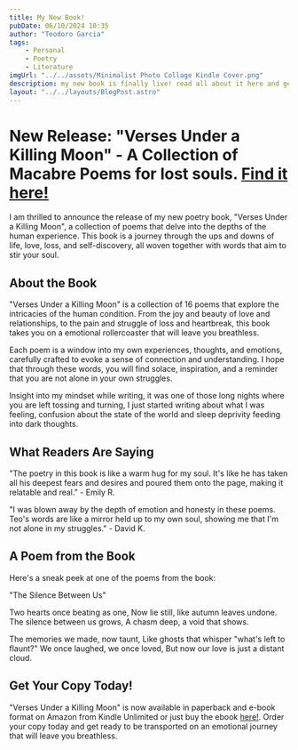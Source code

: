 ```yaml
---
title: My New Book!
pubDate: 06/10/2024 10:35
author: "Teodoro Garcia"
tags:
    - Personal
    - Poetry
    - Literature
imgUrl: "../../assets/Minimalist Photo Collage Kindle Cover.png"
description: my new book is finally live! read all about it here and get some insight
layout: "../../layouts/BlogPost.astro"
---
```


# **New Release: "Verses Under a Killing Moon" - A Collection of Macabre Poems for lost souls.** [Find it here!](https://a.co/d/8DQg3rT)

I am thrilled to announce the release of my new poetry book, "Verses Under a Killing Moon", a collection of poems that delve into the depths of the human experience. This book is a journey through the ups and downs of life, love, loss, and self-discovery, all woven together with words that aim to stir your soul.

## **About the Book**

"Verses Under a Killing Moon" is a collection of 16 poems that explore the intricacies of the human condition. From the joy and beauty of love and relationships, to the pain and struggle of loss and heartbreak, this book takes you on a emotional rollercoaster that will leave you breathless.

Each poem is a window into my own experiences, thoughts, and emotions, carefully crafted to evoke a sense of connection and understanding. I hope that through these words, you will find solace, inspiration, and a reminder that you are not alone in your own struggles.

Insight into my mindset while writing, it was one of those long nights where you are left tossing and turning, I just started writing about what I was feeling, confusion about the state of the world and sleep deprivity feeding into dark thoughts.

## **What Readers Are Saying**

"The poetry in this book is like a warm hug for my soul. It's like he has taken all his deepest fears and desires and poured them onto the page, making it relatable and real." - Emily R.

"I was blown away by the depth of emotion and honesty in these poems. Teo's words are like a mirror held up to my own soul, showing me that I'm not alone in my struggles." - David K.

## **A Poem from the Book**

Here's a sneak peek at one of the poems from the book:

"The Silence Between Us"

Two hearts once beating as one,
Now lie still, like autumn leaves undone.
The silence between us grows,
A chasm deep, a void that shows.

The memories we made, now taunt,
Like ghosts that whisper "what's left to flaunt?"
We once laughed, we once loved,
But now our love is just a distant cloud.

## **Get Your Copy Today!**

"Verses Under a Killing Moon" is now available in paperback and e-book format on Amazon from Kindle Unlimited or just buy the ebook [here!](https://a.co/d/8DQg3rT). Order your copy today and get ready to be transported on an emotional journey that will leave you breathless.
